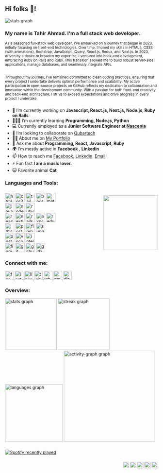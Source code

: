 <h2 align="left">Hi folks 👋!</h2>
<img src="https://i.ibb.co/Mf0qvSf/banner-pc.jpg" alt="stats graph" style="widht:100%"  />


<h3 align="left">My name is Tahir Ahmad. I'm a full stack web developer.</h3>
<small>
  As a seasoned full-stack web developer, I've embarked on a journey that began in 2020, initially focusing on front-end technologies. Over time, I honed my skills in HTML5, CSS3 (with animations), Bootstrap, JavaScript, jQuery, React.js, Redux, and Next.js. In 2023, driven by a desire to broaden my expertise, I ventured into back-end development, embracing Ruby on Rails and Ruby. This transition allowed me to build robust server-side applications, manage databases, and seamlessly integrate APIs.<br><br>
  
  Throughout my journey, I've remained committed to clean coding practices, ensuring that every project I undertake delivers optimal performance and scalability. My active participation in open-source projects on GitHub reflects my dedication to collaboration and innovation within the development community. With a passion for both front-end creativity and back-end architecture, I strive to exceed expectations and drive progress in every project I undertake.
</small>

###


  - 🔭 I’m currently working on **Javascript, React.js, Next.js, Node.js, Ruby on Rails**
  - 🧑🏻‍💻 I’m currently learning **Programming, Node.js, Python**
  - 💻 Currently employed as a **Junior Software Engineer at [Nascenia](https://nascenia.com/)** 
  - 👯 I’m looking to collaborate on [Qubartech](https://qubartech.com/)
  - 👨‍💻 About me on [My Portfolio](https://tahirahmad.vercel.app/)
  - 💬 Ask me about **Programming, React, Javascript, Ruby**
  - 🌍 I'm mostly active in **Facebook** , **Linkedin**
  - 📫 How to reach me [Facebook](https://fb.com/TahirAhmad01/), [Linkedin](https://www.linkedin.com/in/tahirahmad01/), [Email](mailto:tahirahmadsani@gmail.com)
  - ⚡ Fun fact **I am a music lover.**
  - 😺 Favorite animal **Cat**

<h3 align="left">Languages and Tools:</h3>
<img align="right" height="180" src="https://media1.tenor.com/m/2uyENRmiUt0AAAAC/coding.gif" style="margin-top:15px" />

###

<div align="left">
  <img src="https://img.shields.io/badge/HTML5-E34F26?logo=html5&logoColor=white&style=for-the-badge" height="30" alt="html5 logo"  />
  <img src="https://img.shields.io/badge/CSS3-1572B6?logo=css3&logoColor=white&style=for-the-badge" height="30" alt="css3 logo"  />
  <img src="https://img.shields.io/badge/Tailwind CSS-06B6D4?logo=tailwindcss&logoColor=black&style=for-the-badge" height="30" alt="tailwindcss logo"  />
  <img src="https://img.shields.io/badge/Bootstrap-7952B3?logo=bootstrap&logoColor=white&style=for-the-badge" height="30" alt="bootstrap logo"  />
  <img src="https://img.shields.io/badge/MUI-007FFF?logo=mui&logoColor=white&style=for-the-badge" height="30" alt="materialui logo"  />
  <br>
  <img src="https://img.shields.io/badge/JavaScript-F7DF1E?logo=javascript&logoColor=black&style=for-the-badge" height="30" alt="javascript logo"  />
  <img src="https://img.shields.io/badge/Node.js-339933?logo=nodedotjs&logoColor=white&style=for-the-badge" height="30" alt="nodejs logo"  />
  <img src="https://img.shields.io/badge/Ruby-CC342D?logo=ruby&logoColor=white&style=for-the-badge" height="30" alt="ruby logo"  />
  <br>
  <img src="https://img.shields.io/badge/React-61DAFB?logo=react&logoColor=black&style=for-the-badge" height="30" alt="react logo"  />
  <img src="https://img.shields.io/badge/Next.js-000000?logo=nextdotjs&logoColor=white&style=for-the-badge" height="30" alt="nextjs logo"  />
  <img src="https://img.shields.io/badge/Ruby on Rails-CC0000?logo=rubyonrails&logoColor=white&style=for-the-badge" height="30" alt="rails logo"  />
  <img src="https://img.shields.io/badge/Express-000000?logo=express&logoColor=white&style=for-the-badge" height="30" alt="express logo"  />
  <img src="https://img.shields.io/badge/Redux-764ABC?logo=redux&logoColor=white&style=for-the-badge" height="30" alt="redux logo"  />
  <br>
  <img src="https://img.shields.io/badge/MySQL-4479A1?logo=mysql&logoColor=white&style=for-the-badge" height="30" alt="mysql logo"  />
  <img src="https://img.shields.io/badge/PostgreSQL-4169E1?logo=postgresql&logoColor=white&style=for-the-badge" height="30" alt="postgresql logo"  />
  <img src="https://img.shields.io/badge/Firebase-FFCA28?logo=firebase&logoColor=black&style=for-the-badge" height="30" alt="firebase logo"  />
  <img src="https://img.shields.io/badge/Supabase-3ECF8E?logo=supabase&logoColor=black&style=for-the-badge" height="30" alt="supabase logo"  />
  <br>
  <img src="https://img.shields.io/badge/Postman-FF6C37?logo=postman&logoColor=black&style=for-the-badge" height="30" alt="postman logo"  />
  <img src="https://img.shields.io/badge/Visual Studio Code-007ACC?logo=visualstudiocode&logoColor=white&style=for-the-badge" height="30" alt="vscode logo"  />
  <img src="https://img.shields.io/badge/IntelliJ IDEA-000000?logo=intellijidea&logoColor=white&style=for-the-badge" height="30" alt="intellij logo"  />
  <br>
  <img src="https://img.shields.io/badge/Figma-F24E1E?logo=figma&logoColor=white&style=for-the-badge" height="30" alt="figma logo"  />
  <img src="https://img.shields.io/badge/Git-F05032?logo=git&logoColor=white&style=for-the-badge" height="30" alt="git logo"  />
  <img src="https://img.shields.io/badge/GitHub-181717?logo=github&logoColor=white&style=for-the-badge" height="30" alt="github logo"  />
  <img src="https://img.shields.io/badge/GitLab-FC6D26?logo=gitlab&logoColor=black&style=for-the-badge" height="30" alt="gitlab logo"  />
</div>

###

###
<h3 align="left">Connect with me:</h3>
<div>
  <a href="https://fb.com/tahirahmad01" target="_blank">
    <img src="https://img.shields.io/static/v1?message=Facebook&logo=facebook&label=&color=1877F2&logoColor=white&labelColor=&style=for-the-badge" height="28" alt="facebook logo"  />
  </a>
  <a href="https://instagram.com/tahir_ahmad01" target="_blank">
    <img src="https://img.shields.io/static/v1?message=Instagram&logo=instagram&label=&color=E4405F&logoColor=white&labelColor=&style=for-the-badge" height="28" alt="instagram logo"  />
  </a>
  <a href="https://linkedin.com/in/tahirahmad01" target="_blank">
    <img src="https://img.shields.io/static/v1?message=LinkedIn&logo=linkedin&label=&color=0077B5&logoColor=white&labelColor=&style=for-the-badge" height="28" alt="linkedin logo"  />
  </a>
  <a href="https://twitter.com/tahir_ahmad01" target="_blank">
    <img src="https://img.shields.io/static/v1?message=Twitter&logo=twitter&label=&color=1DA1F2&logoColor=white&labelColor=&style=for-the-badge" height="28" alt="twitter logo"  />
  </a>
  <a href="https://api.whatsapp.com/send/?phone=%2B8801610881871&text&type=phone_number&app_absent=0" target="_blank">
    <img src="https://img.shields.io/static/v1?message=Whatsapp&logo=whatsapp&label=&color=25D366&logoColor=white&labelColor=&style=for-the-badge" height="28" alt="whatsapp logo"  />
  </a>
  <a href="mailto:tahirahmad0234@gmail.com" target="_blank">
    <img src="https://img.shields.io/static/v1?message=Gmail&logo=gmail&label=&color=D14836&logoColor=white&labelColor=&style=for-the-badge" height="28" alt="gmail logo"  />
  </a>
  <a href="https://discordapp.com/users/925617896913268748" target="_blank">
    <img src="https://img.shields.io/static/v1?message=Discord&logo=discord&label=&color=7289DA&logoColor=white&labelColor=&style=for-the-badge" height="28" alt="discord logo"  />
  </a>
</div>

###

<h3 align="left">Overview:</h3>

<div align="left">
  <img src="https://github-readme-stats.vercel.app/api?username=tahirahmad01&hide_title=false&hide_rank=false&show_icons=true&include_all_commits=true&count_private=true&disable_animations=false&theme=dracula&locale=en&hide_border=true" height="170" alt="stats graph"  />
  <img src="https://streak-stats.demolab.com?user=tahirahmad01&locale=en&mode=daily&theme=dracula&hide_border=true&border_radius=5" height="170" alt="streak graph" />
  <img src="https://github-readme-stats.vercel.app/api/top-langs?username=tahirahmad01&locale=en&hide_title=false&layout=compact&card_width=880&langs_count=8&theme=dracula&hide_border=true" height="190" alt="languages graph"  />
  <img src="https://github-readme-activity-graph.vercel.app/graph?username=tahirahmad01&radius=16&theme=react&area=true&order=5&hide_border=true" height="300" alt="activity-graph graph"  />
</div>

###

<div align="left">
  <a href="https://open.spotify.com/user/6h6xe7go5dhc0k59y19aihwgp">
    <img src="https://spotify-recently-played-readme.vercel.app/api?user=6h6xe7go5dhc0k59y19aihwgp&count=10&width=900&unique={true|1|on|yes}" alt="Spotify recently played" style="max-width:100%"  />
  </a>
</div>

###

<a href="https://codepen.io/tahirahmad">
  <img align="right" alt="Tahir Ahmad | Codepen" width="21px" src="https://raw.githubusercontent.com/rahuldkjain/github-profile-readme-generator/master/src/images/icons/Social/codepen.svg" alt="tahirahmad" />
</a>
<a href="https://twitter.com/tahir_ahmad01">
  <img align="right" alt="Tahir Ahmad | Twitter" width="21px" src="https://raw.githubusercontent.com/anuraghazra/anuraghazra/master/assets/twitter.svg" />
</a>
<a href="https://instagram.com/tahir_ahmad01">
  <img align="right" alt="Tahir Ahmad | instagram" width="21px" src="https://raw.githubusercontent.com/rahuldkjain/github-profile-readme-generator/master/src/images/icons/Social/instagram.svg" alt="tahir_ahmad01" />
</a>
<a href="https://linkedin.com/in/tahirahmad01">
  <img align="right" alt="Tahir Ahmad | Linkedin" width="20px" src="https://raw.githubusercontent.com/rahuldkjain/github-profile-readme-generator/master/src/images/icons/Social/linked-in-alt.svg" alt="tahirahmad01" />
</a>
<a href="https://fb.com/tahirahmad01">
  <img align="right" alt="Tahir Ahmad | Facebook" width="20px" src="https://raw.githubusercontent.com/rahuldkjain/github-profile-readme-generator/master/src/images/icons/Social/facebook.svg" alt="tahirahmad01" />
</a>
